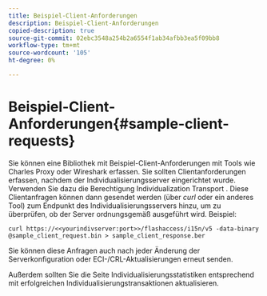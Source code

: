 ```yaml
---
title: Beispiel-Client-Anforderungen
description: Beispiel-Client-Anforderungen
copied-description: true
source-git-commit: 02ebc3548a254b2a6554f1ab34afbb3ea5f09bb8
workflow-type: tm+mt
source-wordcount: '105'
ht-degree: 0%

---
```


# Beispiel-Client-Anforderungen{#sample-client-requests}

Sie können eine Bibliothek mit Beispiel-Client-Anforderungen mit Tools wie Charles Proxy oder Wireshark erfassen. Sie sollten Clientanforderungen erfassen, nachdem der Individualisierungsserver eingerichtet wurde. Verwenden Sie dazu die Berechtigung Individualization Transport . Diese Clientanfragen können dann gesendet werden (über *curl* oder ein anderes Tool) zum Endpunkt des Individualisierungsservers hinzu, um zu überprüfen, ob der Server ordnungsgemäß ausgeführt wird. Beispiel:

```
curl https://<<yourindivserver:port>>/flashaccess/i15n/v5 -­data-binary  
@sample_client_request.bin > sample_client_response.ber
```

Sie können diese Anfragen auch nach jeder Änderung der Serverkonfiguration oder ECI-/CRL-Aktualisierungen erneut senden.

Außerdem sollten Sie die Seite Individualisierungsstatistiken entsprechend mit erfolgreichen Individualisierungstransaktionen aktualisieren.
